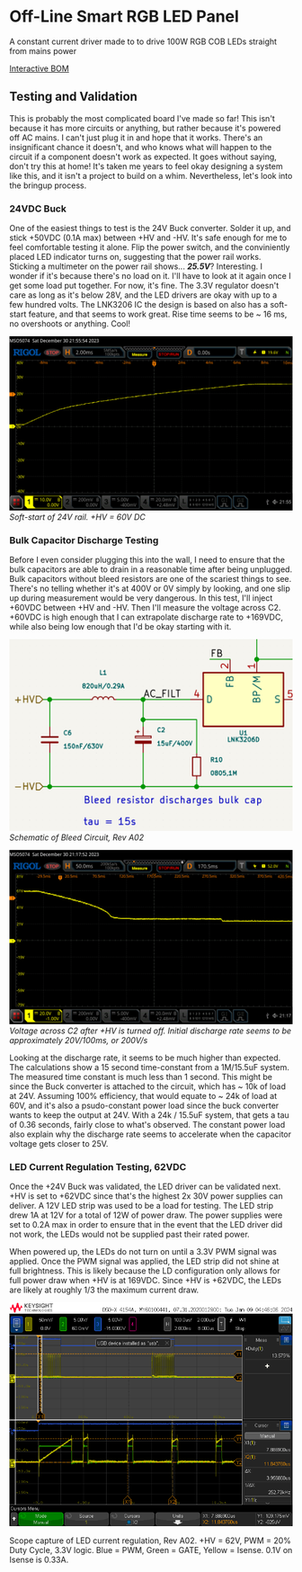 # Off-Line Smart RGB LED Panel
A constant current driver made to to drive 100W RGB COB LEDs straight from mains power

[Interactive BOM](https://htmlpreview.github.io/?https://github.com/wszeto9/Off-Line-Smart-RGBCCT-LED-Panel/blob/main/ibom.html)


## Testing and Validation

This is probably the most complicated board I've made so far! This isn't because it has more circuits or anything, but rather because it's powered off AC mains. I can't just plug it in and hope that it works. There's an insignificant chance it doesn't, and who knows what will happen to the circuit if a component doesn't work as expected. It goes without saying, don't try this at home! It's taken me years to feel okay designing a system like this, and it isn't a project to build on a whim. Nevertheless, let's look into the bringup process. 

### 24VDC Buck

One of the easiest things to test is the 24V Buck converter. Solder it up, and stick +50VDC (0.1A max) between +HV and -HV. It's safe enough for me to feel comfortable testing it alone. Flip the power switch, and the conviniently placed LED indicator turns on, suggesting that the power rail works. Sticking a multimeter on the power rail shows... ***25.5V***? Interesting. I wonder if it's because there's no load on it. I'll have to look at it again once I get some load put together. For now, it's fine. The 3.3V regulator doesn't care as long as it's below 28V, and the LED drivers are okay with up to a few hundred volts. The LNK3206 IC the design is based on also has a soft-start feature, and that seems to work great. Rise time seems to be ~ 16 ms, no overshoots or anything. Cool! 

![Bulk Capacitor Discharge Schematic](./Calculations/24VRailPowerOn.png)
*Soft-start of 24V rail. +HV = 60V DC*

### Bulk Capacitor Discharge Testing

Before I even consider plugging this into the wall, I need to ensure that the bulk capacitors are able to drain in a reasonable time after being unplugged. Bulk capacitors without bleed resistors are one of the scariest things to see. There's no telling whether it's at 400V or 0V simply by looking, and one slip up during measurement would be very dangerous. In this test, I'll inject +60VDC between +HV and -HV. Then I'll measure the voltage across C2. +60VDC is high enough that I can extrapolate discharge rate to +169VDC, while also being low enough that I'd be okay starting with it. 

![Bulk Capacitor Discharge Schematic](./Calculations/BulkCapBleedSch.png)
*Schematic of Bleed Circuit, Rev A02*

![Bulk Capacitor Discharge Schematic](./Calculations/BulkCapC2Discharge.png)
*Voltage across C2 after +HV is turned off. Initial discharge rate seems to be approximately 20V/100ms, or 200V/s*

Looking at the discharge rate, it seems to be much higher than expected. The calculations show a 15 second time-constant from a 1M/15.5uF system. The measured time constant is much less than 1 second. This might be since the Buck converter is attached to the circuit, which has ~ 10k of load at 24V. Assuming 100% efficiency, that would equate to ~ 24k of load at 60V, and it's also a psudo-constant power load since the buck converter wants to keep the output at 24V. With a 24k / 15.5uF system, that gets a tau of 0.36 seconds, fairly close to what's observed. The constant power load also explain why the discharge rate seems to accelerate when the capacitor voltage gets closer to 25V.

### LED Current Regulation Testing, 62VDC

Once the +24V Buck was validated, the LED driver can be validated next. +HV is set to +62VDC since that's the highest 2x 30V power supplies can deliver. A 12V LED strip was used to be a load for testing. The LED strip drew 1A at 12V for a total of 12W of power draw. The power supplies were set to 0.2A max in order to ensure that in the event that the LED driver did not work, the LEDs would not be supplied past their rated power. 

When powered up, the LEDs do not turn on until a 3.3V PWM signal was applied. Once the PWM signal was applied, the LED strip did not shine at full brightness. This is likely because the LD configuration only allows for full power draw when +HV is at 169VDC. Since +HV is +62VDC, the LEDs are likely at roughly 1/3 the maximum current draw. 

![LED PWM testing, 62VDC +HV, 20% PWM](./Calculations/LEDPWM_62V.png)

Scope capture of LED current regulation, Rev A02. +HV = 62V, PWM = 20% Duty Cycle, 3.3V logic. Blue = PWM, Green = GATE, Yellow = Isense. 0.1V on Isense is 0.33A. 